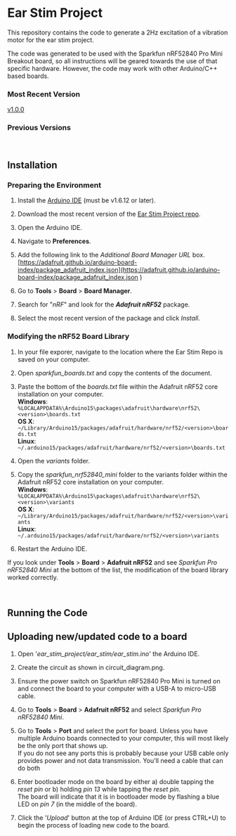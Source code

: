 # Ear Stim Project

 This repository contains the code to generate a 2Hz excitation of a vibration motor for the ear stim project.

 The code was generated to be used with the Sparkfun nRF52840 Pro Mini Breakout board, so all instructions will be geared towards the use of that specific hardware. However, the code may work with other Arduino/C++ based boards.

 ### Most Recent Version

[v1.0.0](https://github.com/mfdunlap/ear_stim_project/releases/tag/v1.0.0)

### Previous Versions

</br>

## Installation

### Preparing the Environment

1) Install the [Arduino IDE](https://www.arduino.cc/en/software) (must be v1.6.12 or later).

2) Download the most recent version of the [Ear Stim Project repo](https://github.com/mfdunlap/ear_stim_project/releases/tag/v1.0.0).

3) Open the Arduino IDE.

4) Navigate to **Preferences**.

5) Add the following link to the *Additional Board Manager URL* box.  
[https://adafruit.github.io/arduino-board-index/package_adafruit_index.json](https://adafruit.github.io/arduino-board-index/package_adafruit_index.json
)

6) Go to **Tools** > **Board** > **Board Manager**.

7) Search for "*nRF*" and look for the ***Adafruit nRF52*** package.

8) Select the most recent version of the package and click *Install*.

### Modifying the nRF52 Board Library

1) In your file exporer, navigate to the location where the Ear Stim Repo is saved on your computer.

2) Open *sparkfun_boards.txt* and copy the contents of the document.

3) Paste the bottom of the *boards.txt* file within the Adafruit nRF52 core installation on your computer.  
**Windows**:  
`%LOCALAPPDATA%\Arduino15\packages\adafruit\hardware\nrf52\<version>\boards.txt`  
**OS X**:  
`~/Library/Arduino15/packages/adafruit/hardware/nrf52/<version>\boards.txt`  
**Linux**:  
`~/.arduino15/packages/adafruit/hardware/nrf52/<version>\boards.txt`

4) Open the *variants* folder.

5) Copy the *sparkfun_nrf52840_mini* folder to the variants folder within the Adafruit nRF52 core installation on your computer.  
**Windows**:  
`%LOCALAPPDATA%\Arduino15\packages\adafruit\hardware\nrf52\<version>\variants`  
**OS X**:  
`~/Library/Arduino15/packages/adafruit/hardware/nrf52/<version>\variants`  
**Linux**:  
`~/.arduino15/packages/adafruit/hardware/nrf52/<version>\variants`

6) Restart the Arduino IDE.

If you look under **Tools** > **Board** > **Adafruit nRF52** and see *Sparkfun Pro nRF52840 Mini* at the bottom of the list, the modification of the board library worked correctly.
  
</br>

## Running the Code

## Uploading new/updated code to a board

1) Open '*ear_stim_project/ear_stim/ear_stim.ino*' the Arduino IDE.

2) Create the circuit as shown in circuit_diagram.png.

3) Ensure the power switch on Sparkfun nRF52840 Pro Mini is turned on and connect the board to your computer with a USB-A to micro-USB cable.

4) Go to **Tools** > **Board** > **Adafruit nRF52** and select *Sparkfun Pro nRF52840 Mini*.

5) Go to **Tools** > **Port** and select the port for board. Unless you have multiple Arduino boards connected to your computer, this will most likely be the only port that shows up.  
If you do not see any ports this is probably because your USB cable only provides power and not data transmission. You'll need a cable that can do both

6) Enter bootloader mode on the board by either a) double tapping the *reset pin* or b) holding *pin 13* while tapping the *reset pin*.  
The board will indicate that it is in bootloader mode by flashing a blue LED on *pin 7* (in the middle of the board).

7) Click the '*Upload*' button at the top of Arduino IDE (or press CTRL+U) to begin the process of loading new code to the board.
